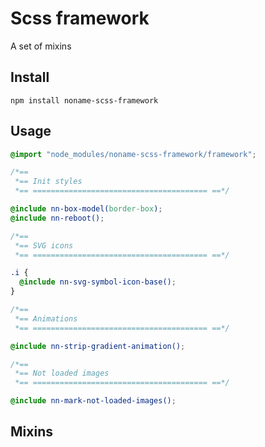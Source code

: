 # Scss framework

A set of mixins

## Install
 
```
npm install noname-scss-framework
```

## Usage

```scss
@import "node_modules/noname-scss-framework/framework";
```

```scss
/*==
 *== Init styles
 *== ======================================= ==*/

@include nn-box-model(border-box);
@include nn-reboot();

/*==
 *== SVG icons
 *== ======================================= ==*/

.i {
  @include nn-svg-symbol-icon-base();
}

/*==
 *== Animations
 *== ======================================= ==*/

@include nn-strip-gradient-animation();

/*==
 *== Not loaded images
 *== ======================================= ==*/

@include nn-mark-not-loaded-images();
```

## Mixins
